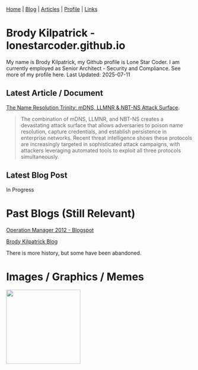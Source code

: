 [Home](https://lonestarcoder.github.io) | [Blog](https://lonestarcoder.github.io/blog/home) | [Articles](https://lonestarcoder.github.io/articles) | [Profile](https://example.com/profile) | [Links](https://example.com/links)

# Brody Kilpatrick - lonestarcoder.github.io
My name is Brody Kilpatrick, my Github profile is Lone Star Coder. I am currently employed as Senior Architect - Security and Compliance. See more of my profile here. Last Updated: 2025-07-11

## Latest Article / Document
[The Name Resolution Trinity: mDNS, LLMNR & NBT-NS Attack Surface](https://lonestarcoder.github.io/articles/mDNS_LLMNR_NBT-NS_AttackSurface).
> The combination of mDNS, LLMNR, and NBT-NS creates a devastating attack surface that allows adversaries to poison name resolution, capture credentials, and establish persistence in enterprise networks. Recent threat intelligence shows these protocols are increasingly targeted in sophisticated attack campaigns, with attackers leveraging automated tools to exploit all three protocols simultaneously.
## Latest Blog Post
In Progress

# Past Blogs (Still Relevant)
[Operation Manager 2012 - Blogspot](https://operationsmanager2012.blogspot.com)

[Brody Kilpatrick Blog](https://brodykilpatrickblog.wordpress.com)

There is more history, but some have been abandoned.

# Images / Graphics / Memes
<img src="https://brodykilpatrickblog.wordpress.com/wp-content/uploads/2019/06/wordswag_1559673699741.png" width="200">
